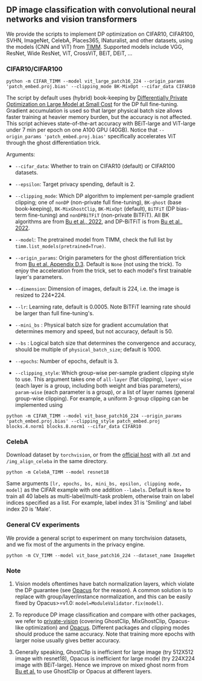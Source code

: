 ## DP image classification with convolutional neural networks and vision transformers

We provide the scripts to implement DP optimization on CIFAR10, CIFAR100, SVHN, ImageNet, CelebA, Places365, INaturalist, and other datasets, using the models (CNN and ViT) from [TIMM](https://github.com/rwightman/pytorch-image-models/tree/master/timm/models). Supported models include VGG, ResNet, Wide ResNet, ViT, CrossViT, BEiT, DEiT, ... 

### CIFAR10/CIFAR100
```plaintext
python -m CIFAR_TIMM --model vit_large_patch16_224 --origin_params 'patch_embed.proj.bias' --clipping_mode BK-MixOpt --cifar_data CIFAR10
```

The script by default uses (hybrid) book-keeping by [Differentially Private Optimization on Large Model at Small Cost](https://arxiv.org/pdf/2210.00038.pdf) for the DP full fine-tuning. Gradient accumulation is used so that larger physical batch size allows faster training at heavier memory burden, but the accuracy is not affected. This script achieves state-of-the-art accuracy with BEiT-large and ViT-large under 7 min per epoch on one A100 GPU (40GB). Notice that `--origin_params 'patch_embed.proj.bias'` specifically accelerates ViT through the ghost differentiation trick.

Arguments:

* `--cifar_data`: Whether to train on CIFAR10 (default) or CIFAR100 datasets.

* `--epsilon`: Target privacy spending, default is 2.

* `--clipping_mode`: Which DP algorithm to implement per-sample gradient clipping; one of `nonDP` (non-private full fine-tuning), `BK-ghost` (base book-keeping), `BK-MixGhostClip`, `BK-MixOpt` (default), `BiTFiT` (DP bias-term fine-tuning) and `nonDPBiTFiT` (non-private BiTFiT). All BK algorithms are from [Bu et al., 2022](https://arxiv.org/pdf/2210.00038.pdf), and DP-BiTFiT is from [Bu et al., 2022](https://arxiv.org/pdf/2210.00036.pdf).

* `--model`: The pretrained model from TIMM, check the full list by `timm.list_models(pretrained=True)`.

* `--origin_params`: Origin parameters for the ghost differentiation trick from [Bu et al. Appendix D.3](https://arxiv.org/pdf/2210.00038.pdf). Default is `None` (not using the trick). To enjoy the acceleration from the trick, set to each model's first trainable layer's parameters.

* `--dimension`: Dimension of images, default is 224, i.e. the image is resized to 224*224.

* `--lr`: Learning rate, default is 0.0005. Note BiTFiT learning rate should be larger than full fine-tuning's.

* `--mini_bs` : Physical batch size for gradient accumulation that determines memory and speed, but not accuracy, default is 50.

* `--bs` : Logical batch size that determines the convergence and accuracy, should be multiple of `physical_batch_size`; default is 1000.

* `--epochs`: Number of epochs, default is 3.

* `--clipping_style`: Which group-wise per-sample gradient clipping style to use. This argument takes one of `all-layer` (flat clipping), `layer-wise` (each layer is a group, including both weight and bias parameters), `param-wise` (each parameter is a group), or a list of layer names (general group-wise clipping). For example, a uniform 3-group clipping can be implemented using 
```plaintext
python -m CIFAR_TIMM --model vit_base_patch16_224 --origin_params 'patch_embed.proj.bias' --clipping_style patch_embed.proj blocks.4.norm1 blocks.8.norm1 --cifar_data CIFAR10
```

### CelebA
Download dataset by `torchvision`, or from the [official host](https://mmlab.ie.cuhk.edu.hk/projects/CelebA.html) with all .txt and `/img_align_celeba` in the same directory.
```plaintext
python -m CelebA_TIMM --model resnet18
```
Same arguments `[lr, epochs, bs, mini_bs, epsilon, clipping mode, model]` as the CIFAR example with one addition `--labels`. Default is `None` to train all 40 labels as multi-label/multi-task problem, otherwise train on label indices specified as a list. For example, label index 31 is 'Smiling' and label index 20 is 'Male'.

### General CV experiments
We provide a general script to experiment on many torchvision datasets, and we fix most of the arguments in the privacy engine.
```plaintext
python -m CV_TIMM --model vit_base_patch16_224 --dataset_name ImageNet
```

### Note
1. Vision models oftentimes have batch normalization layers, which violate the DP guarantee (see [Opacus](https://opacus.ai/tutorials/guide_to_module_validator) for the reason). A common solution is to replace with group/layer/instance normalization, and this can be easily fixed by Opacus>=v1.0: `model=ModuleValidator.fix(model)`.

2. To reproduce DP image classification and compare with other packages, we refer to [private-vision](https://github.com/woodyx218/private_vision) (covering GhostClip, MixGhostClip, Opacus-like optimization) and [Opacus](https://github.com/pytorch/opacus). Different packages and clipping modes should produce the same accuracy. Note that training more epochs with larger noise usually gives better accuracy.

3. Generally speaking, GhostClip is inefficient for large image (try 512X512 image with resnet18), Opacus is inefficient for large model (try 224X224 image with BEiT-large). Hence we improve on mixed ghost norm from [Bu et al.](https://arxiv.org/abs/2205.10683) to use GhostClip or Opacus at different layers.
